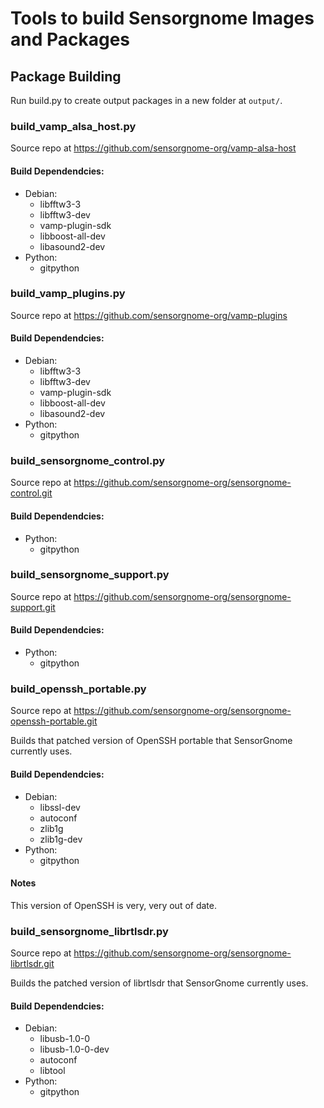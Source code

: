 # Tools to build Sensorgnome Images and Packages

## Package Building

Run build.py to create output packages in a new folder at `output/`.

### build_vamp_alsa_host.py

Source repo at https://github.com/sensorgnome-org/vamp-alsa-host

#### Build Dependendcies:

- Debian:
  - libfftw3-3
  - libfftw3-dev
  - vamp-plugin-sdk
  - libboost-all-dev
  - libasound2-dev
- Python:
  - gitpython

### build_vamp_plugins.py

Source repo at https://github.com/sensorgnome-org/vamp-plugins

#### Build Dependendcies:

- Debian:
  - libfftw3-3
  - libfftw3-dev
  - vamp-plugin-sdk
  - libboost-all-dev
  - libasound2-dev
- Python:
  - gitpython

### build_sensorgnome_control.py

Source repo at https://github.com/sensorgnome-org/sensorgnome-control.git

#### Build Dependendcies:

- Python:
  - gitpython

### build_sensorgnome_support.py

Source repo at https://github.com/sensorgnome-org/sensorgnome-support.git

#### Build Dependendcies:

- Python:
  - gitpython

### build_openssh_portable.py

Source repo at https://github.com/sensorgnome-org/sensorgnome-openssh-portable.git

Builds that patched version of OpenSSH portable that SensorGnome currently uses.

#### Build Dependendcies:

- Debian:
  - libssl-dev
  - autoconf
  - zlib1g
  - zlib1g-dev
- Python:
  - gitpython

#### Notes

This version of OpenSSH is very, very out of date.

### build_sensorgnome_librtlsdr.py

Source repo at https://github.com/sensorgnome-org/sensorgnome-librtlsdr.git

Builds the patched version of librtlsdr that SensorGnome currently uses.

#### Build Dependendcies:

- Debian:
  - libusb-1.0-0
  - libusb-1.0-0-dev
  - autoconf
  - libtool
- Python:
  - gitpython
